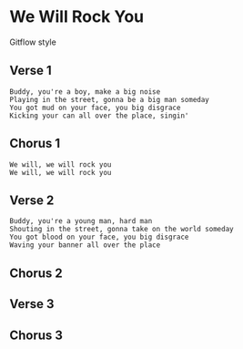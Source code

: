 # We Will Rock You

Gitflow style

## Verse 1

```text
Buddy, you're a boy, make a big noise
Playing in the street, gonna be a big man someday
You got mud on your face, you big disgrace
Kicking your can all over the place, singin'
```

## Chorus 1

```text
We will, we will rock you
We will, we will rock you
```

## Verse 2

```text
Buddy, you're a young man, hard man
Shouting in the street, gonna take on the world someday
You got blood on your face, you big disgrace
Waving your banner all over the place
```

## Chorus 2

## Verse 3

## Chorus 3
